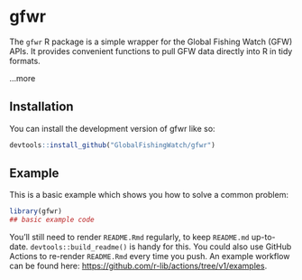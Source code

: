 
<!-- README.md is generated from README.Rmd. Please edit that file -->

# gfwr

<!-- badges: start -->
<!-- badges: end -->

The `gfwr` R package is a simple wrapper for the Global Fishing Watch
(GFW) APIs. It provides convenient functions to pull GFW data directly
into R in tidy formats.

…more

## Installation

You can install the development version of gfwr like so:

``` r
devtools::install_github("GlobalFishingWatch/gfwr")
```

## Example

This is a basic example which shows you how to solve a common problem:

``` r
library(gfwr)
## basic example code
```

You’ll still need to render `README.Rmd` regularly, to keep `README.md`
up-to-date. `devtools::build_readme()` is handy for this. You could also
use GitHub Actions to re-render `README.Rmd` every time you push. An
example workflow can be found here:
<https://github.com/r-lib/actions/tree/v1/examples>.
